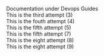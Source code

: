 Documentation under Devops Guides  
This is the third attempt (3)  
This is the fouth attempt (4)  
This is the fifth attempt (5)  
This is the fifth attempt (7)  
This is the eight attempt (8)  
This is the eight attempt (9)   

